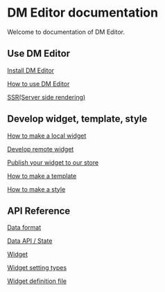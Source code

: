 # DM Editor documentation

Welcome to documentation of DM Editor.


Use DM Editor
-------
[Install DM Editor](./)

[How to use DM Editor](./)

[SSR(Server side rendering)](./)

Develop widget, template, style
-------
[How to make a local widget](./tutorial/how-to-make-widget.md)

[Develop remote widget](./)

[Publish your widget to our store](./)

[How to make a template](./)

[How to make a style](./)


API Reference
--------

[Data format](./)

[Data API / State](./reference/state.md)

[Widget](./reference/widget.md)

[Widget setting types](./reference/widget-setting-types.md)

[Widget definition file](./)
